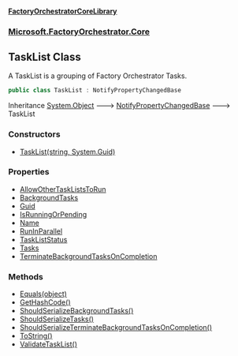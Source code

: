 #### [FactoryOrchestratorCoreLibrary](./FactoryOrchestratorCoreLibrary.md 'FactoryOrchestratorCoreLibrary')
### [Microsoft.FactoryOrchestrator.Core](./Microsoft-FactoryOrchestrator-Core.md 'Microsoft.FactoryOrchestrator.Core')
## TaskList Class
A TaskList is a grouping of Factory Orchestrator Tasks.  
```csharp
public class TaskList : NotifyPropertyChangedBase
```
Inheritance [System.Object](https://docs.microsoft.com/en-us/dotnet/api/System.Object 'System.Object') &#129106; [NotifyPropertyChangedBase](./Microsoft-FactoryOrchestrator-Core-NotifyPropertyChangedBase.md 'Microsoft.FactoryOrchestrator.Core.NotifyPropertyChangedBase') &#129106; TaskList  
### Constructors
- [TaskList(string, System.Guid)](./Microsoft-FactoryOrchestrator-Core-TaskList-TaskList(string_System-Guid).md 'Microsoft.FactoryOrchestrator.Core.TaskList.TaskList(string, System.Guid)')
### Properties
- [AllowOtherTaskListsToRun](./Microsoft-FactoryOrchestrator-Core-TaskList-AllowOtherTaskListsToRun.md 'Microsoft.FactoryOrchestrator.Core.TaskList.AllowOtherTaskListsToRun')
- [BackgroundTasks](./Microsoft-FactoryOrchestrator-Core-TaskList-BackgroundTasks.md 'Microsoft.FactoryOrchestrator.Core.TaskList.BackgroundTasks')
- [Guid](./Microsoft-FactoryOrchestrator-Core-TaskList-Guid.md 'Microsoft.FactoryOrchestrator.Core.TaskList.Guid')
- [IsRunningOrPending](./Microsoft-FactoryOrchestrator-Core-TaskList-IsRunningOrPending.md 'Microsoft.FactoryOrchestrator.Core.TaskList.IsRunningOrPending')
- [Name](./Microsoft-FactoryOrchestrator-Core-TaskList-Name.md 'Microsoft.FactoryOrchestrator.Core.TaskList.Name')
- [RunInParallel](./Microsoft-FactoryOrchestrator-Core-TaskList-RunInParallel.md 'Microsoft.FactoryOrchestrator.Core.TaskList.RunInParallel')
- [TaskListStatus](./Microsoft-FactoryOrchestrator-Core-TaskList-TaskListStatus.md 'Microsoft.FactoryOrchestrator.Core.TaskList.TaskListStatus')
- [Tasks](./Microsoft-FactoryOrchestrator-Core-TaskList-Tasks.md 'Microsoft.FactoryOrchestrator.Core.TaskList.Tasks')
- [TerminateBackgroundTasksOnCompletion](./Microsoft-FactoryOrchestrator-Core-TaskList-TerminateBackgroundTasksOnCompletion.md 'Microsoft.FactoryOrchestrator.Core.TaskList.TerminateBackgroundTasksOnCompletion')
### Methods
- [Equals(object)](./Microsoft-FactoryOrchestrator-Core-TaskList-Equals(object).md 'Microsoft.FactoryOrchestrator.Core.TaskList.Equals(object)')
- [GetHashCode()](./Microsoft-FactoryOrchestrator-Core-TaskList-GetHashCode().md 'Microsoft.FactoryOrchestrator.Core.TaskList.GetHashCode()')
- [ShouldSerializeBackgroundTasks()](./Microsoft-FactoryOrchestrator-Core-TaskList-ShouldSerializeBackgroundTasks().md 'Microsoft.FactoryOrchestrator.Core.TaskList.ShouldSerializeBackgroundTasks()')
- [ShouldSerializeTasks()](./Microsoft-FactoryOrchestrator-Core-TaskList-ShouldSerializeTasks().md 'Microsoft.FactoryOrchestrator.Core.TaskList.ShouldSerializeTasks()')
- [ShouldSerializeTerminateBackgroundTasksOnCompletion()](./Microsoft-FactoryOrchestrator-Core-TaskList-ShouldSerializeTerminateBackgroundTasksOnCompletion().md 'Microsoft.FactoryOrchestrator.Core.TaskList.ShouldSerializeTerminateBackgroundTasksOnCompletion()')
- [ToString()](./Microsoft-FactoryOrchestrator-Core-TaskList-ToString().md 'Microsoft.FactoryOrchestrator.Core.TaskList.ToString()')
- [ValidateTaskList()](./Microsoft-FactoryOrchestrator-Core-TaskList-ValidateTaskList().md 'Microsoft.FactoryOrchestrator.Core.TaskList.ValidateTaskList()')
